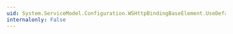 ```yaml
---
uid: System.ServiceModel.Configuration.WSHttpBindingBaseElement.UseDefaultWebProxy
internalonly: False
---
```

